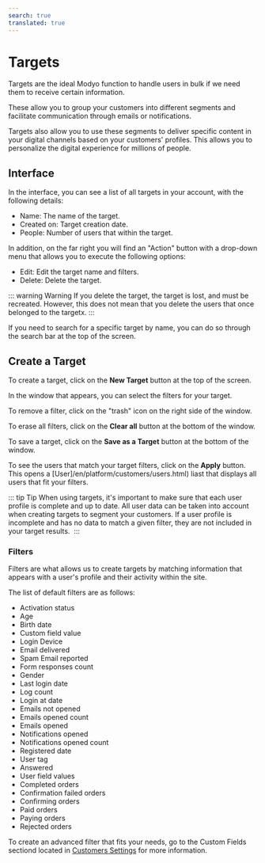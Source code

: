 ```yaml
---
search: true
translated: true
---
```


# Targets

Targets are the ideal Modyo function to handle users in bulk if we need them to receive certain information.

These allow you to group your customers into different segments and facilitate communication through emails or notifications.

Targets also allow you to use these segments to deliver specific content in your digital channels based on your customers' profiles. This allows you to personalize the digital experience for millions of people.

## Interface

In the interface, you can see a list of all targets in your account, with the following details:

- Name: The name of the target.
- Created on: Target creation date.
- People: Number of users that within the target.

In addition, on the far right you will find an "Action" button with a drop-down menu that allows you to execute the following options:

- Edit: Edit the target name and filters.
- Delete: Delete the target.

::: warning Warning
If you delete the target, the target is lost, and must be recreated. However, this does not mean that you delete the users that once belonged to the targetx.
:::

If you need to search for a specific target by name, you can do so through the search bar at the top of the screen.

## Create a Target

To create a target, click on the **New Target** button at the top of the screen.

In the window that appears, you can select the filters for your target.

To remove a filter, click on the "trash" icon on the right side of the window.

To erase all filters, click on the **Clear all** button at the bottom of the window.

To save a target, click on the **Save as a Target** button at the bottom of the window.

To see the users that match your target filters, click on the **Apply** button. This opens a [User]/en/platform/customers/users.html) liast that displays all users that fit your filters.

::: tip Tip
When using targets, it's important to make sure that each user profile is complete and up to date. All user data can be taken into account when creating targets to segment your customers. If a user profile is incomplete and has no data to match a given filter, they are not included in your target results.
 :::

### Filters

Filters are what allows us to create targets by matching information that appears with a user's profile and their activity within the site.

The list of default filters are as follows:

- Activation status
- Age
- Birth date
- Custom field value
- Login Device
- Email delivered
- Spam Email reported
- Form responses count
- Gender
- Last login date
- Log count
- Login at date
- Emails not opened
- Emails opened count
- Emails opened
- Notifications opened
- Notifications opened count
- Registered date
- User tag
- Answered
- User field values
- Completed orders
- Confirmation failed orders
- Confirming orders
- Paid orders
- Paying orders
- Rejected orders

To create an advanced filter that fits your needs, go to the Custom Fields sectiond located in [Customers Settings](/en/platform/customers/users.html#customers-settings) for more information.

